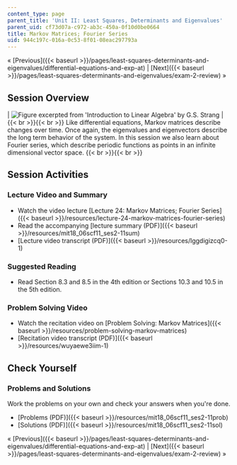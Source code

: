 ```yaml
---
content_type: page
parent_title: 'Unit II: Least Squares, Determinants and Eigenvalues'
parent_uid: cf73d07a-c972-ab3c-450a-0f10d0be0664
title: Markov Matrices; Fourier Series
uid: 944c197c-016a-0c53-8f01-08eac297793a
---
```


« [Previous]({{< baseurl >}}/pages/least-squares-determinants-and-eigenvalues/differential-equations-and-exp-at) | [Next]({{< baseurl >}}/pages/least-squares-determinants-and-eigenvalues/exam-2-review) »

Session Overview
----------------

| ![Figure excerpted from 'Introduction to Linear Algebra' by G.S. Strang](BASEURL_PLACEHOLDER/resources/2_11) |  {{< br >}}{{< br >}} Like differential equations, Markov matrices describe changes over time. Once again, the eigenvalues and eigenvectors describe the long term behavior of the system. In this session we also learn about Fourier series, which describe periodic functions as points in an infinite dimensional vector space. {{< br >}}{{< br >}}  

Session Activities
------------------

### Lecture Video and Summary

*   Watch the video lecture [Lecture 24: Markov Matrices; Fourier Series]({{< baseurl >}}/resources/lecture-24-markov-matrices-fourier-series)
*   Read the accompanying [lecture summary (PDF)]({{< baseurl >}}/resources/mit18_06scf11_ses2-11sum)
*   [Lecture video transcript (PDF)]({{< baseurl >}}/resources/lggdigizcq0-1)

### Suggested Reading

*   Read Section 8.3 and 8.5 in the 4th edition or Sections 10.3 and 10.5 in the 5th edition.

### Problem Solving Video

*   Watch the recitation video on [Problem Solving: Markov Matrices]({{< baseurl >}}/resources/problem-solving-markov-matrices)
*   [Recitation video transcript (PDF)]({{< baseurl >}}/resources/wuyaewe3iim-1)

Check Yourself
--------------

### Problems and Solutions

Work the problems on your own and check your answers when you're done.

*   [Problems (PDF)]({{< baseurl >}}/resources/mit18_06scf11_ses2-11prob)
*   [Solutions (PDF)]({{< baseurl >}}/resources/mit18_06scf11_ses2-11sol)

« [Previous]({{< baseurl >}}/pages/least-squares-determinants-and-eigenvalues/differential-equations-and-exp-at) | [Next]({{< baseurl >}}/pages/least-squares-determinants-and-eigenvalues/exam-2-review) »